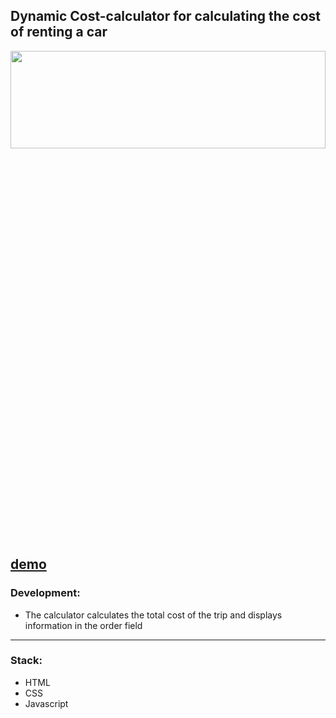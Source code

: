 ## Dynamic Cost-calculator for calculating the cost of renting a car

<div align="center"><img src="https://github.com/juliaDooby/Cost-calculator/blob/main/rentCarShot.JPG" width="100%" height="20%"></img></div>

  [demo](https://juliadooby.github.io/Cost-calculator/)
---

### Development: 

* The calculator calculates the total cost of the trip and displays information in the order field
---

### Stack: 

* HTML
* CSS
* Javascript 


